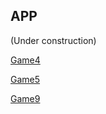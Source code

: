 ## APP
(Under construction)

[Game4](./pages/game.md)

[Game5](https://edtechr.github.io/hexagonsDemo/gamed)

[Game9](./gamed)


